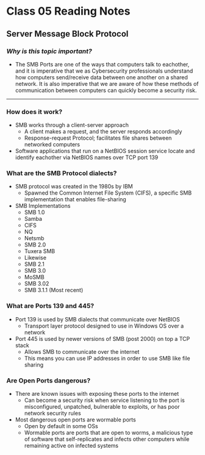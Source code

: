 # **Class 05 Reading Notes**
## **Server Message Block Protocol**

### *Why is this topic important?*
- The SMB Ports are one of the ways that computers talk to eachother, and it is imperative that we as Cybersecurity professionals understand how computers send/receive data between one another on a shared network. It is also imperative that we are aware of how these methods of communication between computers can quickly become a security risk.
---
### **How does it work?**
- SMB works through a client-server approach
  - A client makes a request, and the server responds accordingly
  - Response-request Protocol; facilitates file shares between networked computers
- Software applications that run on a NetBIOS session service locate and identify eachother via NetBIOS names over TCP port 139
### **What are the SMB Protocol dialects?**
- SMB protocol was created in the 1980s by IBM
  - Spawned the Common Internet File System (CIFS), a specific SMB implementation that enables file-sharing
- SMB Implementations
  - SMB 1.0
  - Samba
  - CIFS
  - NQ
  - Netsmb
  - SMB 2.0
  - Tuxera SMB
  - Likewise
  - SMB 2.1
  - SMB 3.0
  - MoSMB
  - SMB 3.02
  - SMB 3.1.1 (Most recent)
### **What are Ports 139 and 445?**
- Port 139 is used by SMB dialects that communicate over NetBIOS
  - Transport layer protocol designed to use in Windows OS over a network
- Port 445 is used by newer versions of SMB (post 2000) on top a TCP stack
  - Allows SMB to communicate over the internet
  - This means you can use IP addresses in order to use SMB like file sharing
### **Are Open Ports dangerous?**
- There are known issues with exposing these ports to the internet
  - Can become a security risk when service listening to the port is misconfigured, unpatched, bulnerable to exploits, or has poor network security rules
- Most dangerous open ports are wormable ports
  - Open by default in some OSs
  - Wormable ports are ports that are open to worms, a malicious type of software that self-replicates and infects other computers while remaining active on infected systems